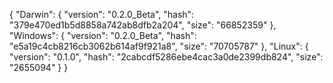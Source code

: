 {
  "Darwin": {
    "version": "0.2.0_Beta",
    "hash": "379e470ed1b5d8858a742ab8dfb2a204",
    "size": "66852359"
  },
  "Windows": {
    "version": "0.2.0_Beta",
    "hash": "e5a19c4cb8216cb3062b614af9f921a8",
    "size": "70705787"
  },
  "Linux": {
    "version": "0.1.0",
    "hash": "2cabcdf5286ebe4cac3a0de2399db824",
    "size": "2655094"
  }
}

